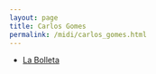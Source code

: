 ```yaml
---
layout: page
title: Carlos Gomes
permalink: /midi/carlos_gomes.html
---
```


* [La Bolleta](http://www.victor3d.com.br/midi/La_Bolleta.mid)